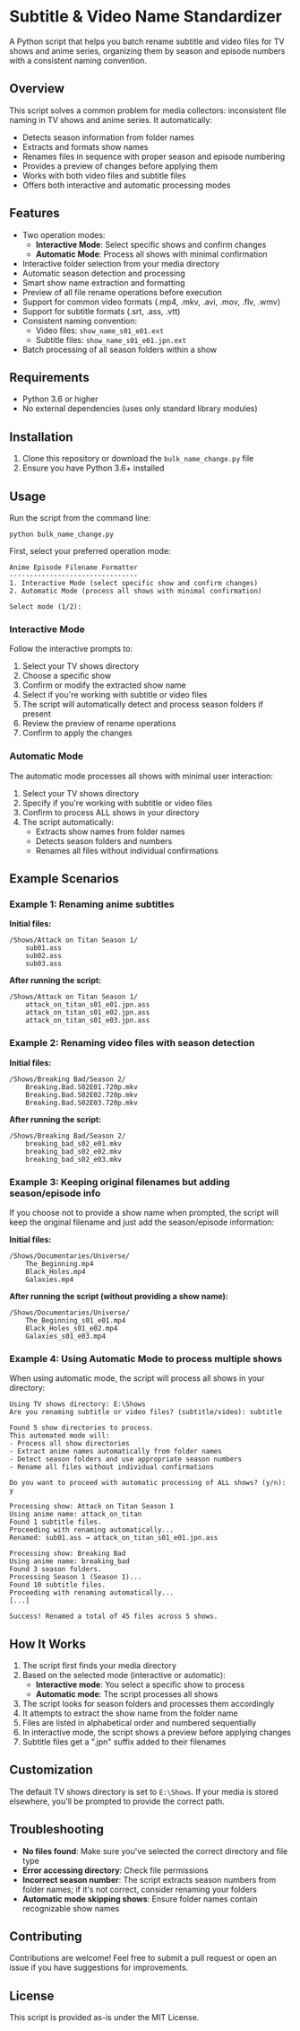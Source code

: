 # Subtitle & Video Name Standardizer

A Python script that helps you batch rename subtitle and video files for TV shows and anime series, organizing them by season and episode numbers with a consistent naming convention.

## Overview

This script solves a common problem for media collectors: inconsistent file naming in TV shows and anime series. It automatically:

- Detects season information from folder names
- Extracts and formats show names
- Renames files in sequence with proper season and episode numbering
- Provides a preview of changes before applying them
- Works with both video files and subtitle files
- Offers both interactive and automatic processing modes

## Features

- Two operation modes:
  - **Interactive Mode**: Select specific shows and confirm changes
  - **Automatic Mode**: Process all shows with minimal confirmation
- Interactive folder selection from your media directory
- Automatic season detection and processing
- Smart show name extraction and formatting
- Preview of all file rename operations before execution
- Support for common video formats (.mp4, .mkv, .avi, .mov, .flv, .wmv)
- Support for subtitle formats (.srt, .ass, .vtt)
- Consistent naming convention:
  - Video files: `show_name_s01_e01.ext`
  - Subtitle files: `show_name_s01_e01.jpn.ext`
- Batch processing of all season folders within a show

## Requirements

- Python 3.6 or higher
- No external dependencies (uses only standard library modules)

## Installation

1. Clone this repository or download the `bulk_name_change.py` file
2. Ensure you have Python 3.6+ installed

## Usage

Run the script from the command line:

```
python bulk_name_change.py
```

First, select your preferred operation mode:
```
Anime Episode Filename Formatter
--------------------------------
1. Interactive Mode (select specific show and confirm changes)
2. Automatic Mode (process all shows with minimal confirmation)

Select mode (1/2):
```

### Interactive Mode

Follow the interactive prompts to:

1. Select your TV shows directory
2. Choose a specific show
3. Confirm or modify the extracted show name
4. Select if you're working with subtitle or video files
5. The script will automatically detect and process season folders if present
6. Review the preview of rename operations
7. Confirm to apply the changes

### Automatic Mode

The automatic mode processes all shows with minimal user interaction:

1. Select your TV shows directory
2. Specify if you're working with subtitle or video files
3. Confirm to process ALL shows in your directory
4. The script automatically:
   - Extracts show names from folder names
   - Detects season folders and numbers
   - Renames all files without individual confirmations

## Example Scenarios

### Example 1: Renaming anime subtitles

**Initial files:**
```
/Shows/Attack on Titan Season 1/
    sub01.ass
    sub02.ass
    sub03.ass
```

**After running the script:**
```
/Shows/Attack on Titan Season 1/
    attack_on_titan_s01_e01.jpn.ass
    attack_on_titan_s01_e02.jpn.ass
    attack_on_titan_s01_e03.jpn.ass
```

### Example 2: Renaming video files with season detection

**Initial files:**
```
/Shows/Breaking Bad/Season 2/
    Breaking.Bad.S02E01.720p.mkv
    Breaking.Bad.S02E02.720p.mkv
    Breaking.Bad.S02E03.720p.mkv
```

**After running the script:**
```
/Shows/Breaking Bad/Season 2/
    breaking_bad_s02_e01.mkv
    breaking_bad_s02_e02.mkv
    breaking_bad_s02_e03.mkv
```

### Example 3: Keeping original filenames but adding season/episode info

If you choose not to provide a show name when prompted, the script will keep the original filename and just add the season/episode information:

**Initial files:**
```
/Shows/Documentaries/Universe/
    The_Beginning.mp4
    Black_Holes.mp4
    Galaxies.mp4
```

**After running the script (without providing a show name):**
```
/Shows/Documentaries/Universe/
    The_Beginning_s01_e01.mp4
    Black_Holes_s01_e02.mp4
    Galaxies_s01_e03.mp4
```

### Example 4: Using Automatic Mode to process multiple shows

When using automatic mode, the script will process all shows in your directory:

```
Using TV shows directory: E:\Shows
Are you renaming subtitle or video files? (subtitle/video): subtitle

Found 5 show directories to process.
This automated mode will:
- Process all show directories
- Extract anime names automatically from folder names
- Detect season folders and use appropriate season numbers
- Rename all files without individual confirmations

Do you want to proceed with automatic processing of ALL shows? (y/n): y

Processing show: Attack on Titan Season 1
Using anime name: attack_on_titan
Found 1 subtitle files.
Proceeding with renaming automatically...
Renamed: sub01.ass → attack_on_titan_s01_e01.jpn.ass

Processing show: Breaking Bad
Using anime name: breaking_bad
Found 3 season folders.
Processing Season 1 (Season 1)...
Found 10 subtitle files.
Proceeding with renaming automatically...
[...]

Success! Renamed a total of 45 files across 5 shows.
```

## How It Works

1. The script first finds your media directory
2. Based on the selected mode (interactive or automatic):
   - **Interactive mode**: You select a specific show to process
   - **Automatic mode**: The script processes all shows
3. The script looks for season folders and processes them accordingly
4. It attempts to extract the show name from the folder name
5. Files are listed in alphabetical order and numbered sequentially
6. In interactive mode, the script shows a preview before applying changes
7. Subtitle files get a ".jpn" suffix added to their filenames

## Customization

The default TV shows directory is set to `E:\Shows`. If your media is stored elsewhere, you'll be prompted to provide the correct path.

## Troubleshooting

- **No files found**: Make sure you've selected the correct directory and file type
- **Error accessing directory**: Check file permissions
- **Incorrect season number**: The script extracts season numbers from folder names; if it's not correct, consider renaming your folders
- **Automatic mode skipping shows**: Ensure folder names contain recognizable show names

## Contributing

Contributions are welcome! Feel free to submit a pull request or open an issue if you have suggestions for improvements.

## License

This script is provided as-is under the MIT License.

